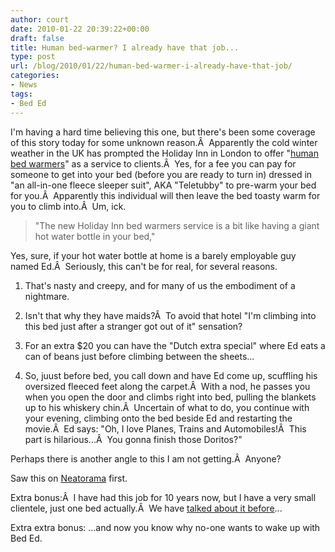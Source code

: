 ```yaml
---
author: court
date: 2010-01-22 20:39:22+00:00
draft: false
title: Human bed-warmer? I already have that job...
type: post
url: /blog/2010/01/22/human-bed-warmer-i-already-have-that-job/
categories:
- News
tags:
- Bed Ed
---
```


I'm having a hard time believing this one, but there's been some coverage of this story today for some unknown reason.Â  Apparently the cold winter weather in the UK has prompted the Holiday Inn in London to offer "[human bed warmers](http://www.msnbc.msn.com/id/34976869/ns/travel-destinations/)" as a service to clients.Â  Yes, for a fee you can pay for someone to get into your bed (before you are ready to turn in) dressed in "an all-in-one fleece sleeper suit", AKA "Teletubby" to pre-warm your bed for you.Â  Apparently this individual will then leave the bed toasty warm for you to climb into.Â  Um, ick.


<blockquote>"The new Holiday Inn bed warmers service is a bit like having a giant hot water bottle in your bed,"</blockquote>


Yes, sure, if your hot water bottle at home is a barely employable guy named Ed.Â  Seriously, this can't be for real, for several reasons.

1. That's nasty and creepy, and for many of us the embodiment of a nightmare.

2. Isn't that why they have maids?Â  To avoid that hotel "I'm climbing into this bed just after a stranger got out of it" sensation?

3. For an extra $20 you can have the "Dutch extra special" where Ed eats a can of beans just before climbing between the sheets...

4. So, juust before bed, you call down and have Ed come up, scuffling his oversized fleeced feet along the carpet.Â  With a nod, he passes you when you open the door and climbs right into bed, pulling the blankets up to his whiskery chin.Â  Uncertain of what to do, you continue with your evening, climbing onto the bed beside Ed and restarting the movie.Â  Ed says: "Oh, I love Planes, Trains and Automobiles!Â  This part is hilarious...Â  You gonna finish those Doritos?"

Perhaps there is another angle to this I am not getting.Â  Anyone?

Saw this on [Neatorama](http://www.neatorama.com/2010/01/21/front-desk-please-send-a-bed-warmer-to-my-room-thank-you/) first.

Extra bonus:Â  I have had this job for 10 years now, but I have a very small clientele, just one bed actually.Â  We have [talked about it before](http://www.vallentyne.com/blog/2008/02/15/thermal-thief/)...

Extra extra bonus: ...and now you know why no-one wants to wake up with Bed Ed.
